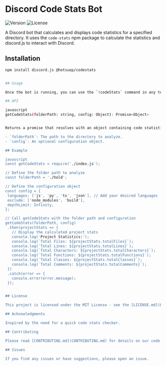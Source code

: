 # Discord Code Stats Bot

![Version](https://img.shields.io/badge/version-1.0.0-blue.svg)
![License](https://img.shields.io/badge/license-MIT-green.svg)

A Discord bot that calculates and displays code statistics for a specified directory. It uses the `code-stats` npm package to calculate the statistics and discord.js to interact with Discord.

## Installation

```bash
npm install discord.js @hotsuop/codestats


## Usage

Once the bot is running, you can use the `!codeStats` command in any text channel that the bot has access to. The bot will then calculate the code statistics for the specified directory and display them in an embedded message.

## API

javascript
getCodeStats(folderPath: string, config: Object): Promise<Object>


Returns a promise that resolves with an object containing code statistics or rejects with an error if the directory couldn't be read.

- `folderPath`: The path to the directory to analyze.
- `config`: An optional configuration object.

## Example

javascript
const getCodeStats = require('./index.js');

// Define the folder path to analyze
const folderPath = './hold';

// Define the configuration object
const config = {
 languages: ['js', 'py', 'ts', 'json'], // Add your desired languages
 exclude: ['node_modules', 'build'],
 depthLimit: Infinity,
};

// Call getCodeStats with the folder path and configuration
getCodeStats(folderPath, config)
 .then(projectStats => {
   // Display the calculated project stats
   console.log('Project Statistics:');
   console.log(`Total Files: ${projectStats.totalFiles}`);
   console.log(`Total Lines: ${projectStats.totalLines}`);
   console.log(`Total Characters: ${projectStats.totalCharacters}`);
   console.log(`Total Functions: ${projectStats.totalFunctions}`);
   console.log(`Total Classes: ${projectStats.totalClasses}`);
   console.log(`Total Comments: ${projectStats.totalComments}`);
 })
 .catch(error => {
   console.error(error.message);
 });


## License

This project is licensed under the MIT License - see the [LICENSE.md](LICENSE.md) file for details.

## Acknowledgments

Inspired by the need for a quick code stats checker.

## Contributing

Please read [CONTRIBUTING.md](CONTRIBUTING.md) for details on our code of conduct, and the process for submitting pull requests to us.

## Issues

If you find any issues or have suggestions, please open an issue.

